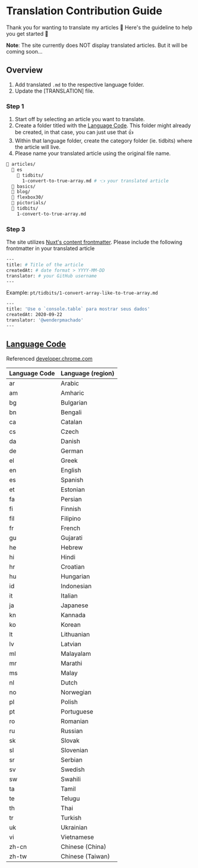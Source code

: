 # Translation Contribution Guide

Thank you for wanting to translate my articles 💛 Here's the guideline to help you get started 👏

**Note**: The site currently does NOT display translated articles. But it will be coming soon...

## Overview

1. Add translated `.md` to the respective language folder.
1. Update the [TRANSLATION] file.

### Step 1

1. Start off by selecting an article you want to translate.
1. Create a folder titled with the [Language Code](#language-code). This folder might already be created, in that case, you can just use that 👍
1. Within that language folder, create the category folder (ie. tidbits) where the article will live.
1. Please name your translated article using the original file name.

```bash
📁 articles/
  📁 es
    📁 tidbits/
      1-convert-to-true-array.md # 👈 your translated article
  📁 basics/
  📁 blog/
  📁 flexbox30/
  📁 pictorials/
  📁 tidbits/
    1-convert-to-true-array.md
```

### Step 3

The site utilizes [Nuxt's content frontmatter](https://content.nuxtjs.org/writing/#front-matter). Please include the following frontmatter in your translated article

```bash
---
title: # Title of the article
createdAt: # date format > YYYY-MM-DD
translator: # your GitHub username
---
```

Example: `pt/tidbits/1-convert-array-like-to-true-array.md`

```bash
---
title: 'Use o `console.table` para mostrar seus dados'
createdAt: 2020-09-22
translator: '@wenderpmachado'
---
```

## [Language Code](#language-code)

Referenced [developer.chrome.com](https://developer.chrome.com/webstore/i18n#localeTable)

| Language Code | Language (region) |
| ------------- | ----------------- |
| ar            | Arabic            |
| am            | Amharic           |
| bg            | Bulgarian         |
| bn            | Bengali           |
| ca            | Catalan           |
| cs            | Czech             |
| da            | Danish            |
| de            | German            |
| el            | Greek             |
| en            | English           |
| es            | Spanish           |
| et            | Estonian          |
| fa            | Persian           |
| fi            | Finnish           |
| fil           | Filipino          |
| fr            | French            |
| gu            | Gujarati          |
| he            | Hebrew            |
| hi            | Hindi             |
| hr            | Croatian          |
| hu            | Hungarian         |
| id            | Indonesian        |
| it            | Italian           |
| ja            | Japanese          |
| kn            | Kannada           |
| ko            | Korean            |
| lt            | Lithuanian        |
| lv            | Latvian           |
| ml            | Malayalam         |
| mr            | Marathi           |
| ms            | Malay             |
| nl            | Dutch             |
| no            | Norwegian         |
| pl            | Polish            |
| pt            | Portuguese        |
| ro            | Romanian          |
| ru            | Russian           |
| sk            | Slovak            |
| sl            | Slovenian         |
| sr            | Serbian           |
| sv            | Swedish           |
| sw            | Swahili           |
| ta            | Tamil             |
| te            | Telugu            |
| th            | Thai              |
| tr            | Turkish           |
| uk            | Ukrainian         |
| vi            | Vietnamese        |
| zh-cn         | Chinese (China)   |
| zh-tw         | Chinese (Taiwan)  |
